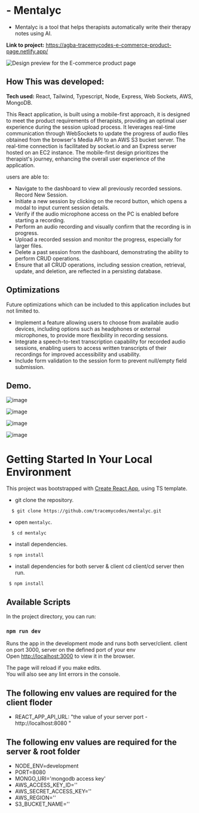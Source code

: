 # - Mentalyc

- Mentalyc is a tool that helps therapists automatically write their therapy notes using AI.

**Link to project:** https://agba-tracemycodes-e-commerce-product-page.netlify.app/

![Design preview for the E-commerce product page](https://i.ibb.co/ZRjGVH2/Screenshot-2024-01-25-at-7-09-29-AM.png)

## How This was developed:

**Tech used:** React, Tailwind, Typescript, Node, Express, Web Sockets, AWS, MongoDB.

This React application, is built using a mobile-first approach, it is designed to meet the product requirements of therapists, providing an optimal user experience during the session upload process. It leverages real-time communication through WebSockets to update the progress of audio files obtained from the browser's Media API to an AWS S3 bucket server. The real-time connection is facilitated by socket.io and an Express server hosted on an EC2 instance. The mobile-first design prioritizes the therapist's journey, enhancing the overall user experience of the application.

users are able to:

- Navigate to the dashboard to view all previously recorded sessions.
Record New Session.
- Initiate a new session by clicking on the record button, which opens a modal to input current session details.
- Verify if the audio microphone access on the PC is enabled before starting a recording.
- Perform an audio recording and visually confirm that the recording is in progress.
- Upload a recorded session and monitor the progress, especially for larger files.
- Delete a past session from the dashboard, demonstrating the ability to perform CRUD operations.
- Ensure that all CRUD operations, including session creation, retrieval, update, and deletion, are reflected in a persisting database.


## Optimizations

Future optimizations which can be included to this application includes but not limited to.

- Implement a feature allowing users to choose from available audio devices, including options such as headphones or external microphones, to provide more flexibility in recording sessions.
- Integrate a speech-to-text transcription capability for recorded audio sessions, enabling users to access written transcripts of their recordings for improved accessibility and usability.
- Include form validation to the session form to prevent null/empty field submission.

## Demo.
![image](https://i.ibb.co/bscMYRQ/Screenshot-2024-01-25-at-7-00-10-AM.png)

![image](https://i.ibb.co/fQy1xcP/Screenshot-2024-01-25-at-7-04-47-AM.png)

![image](https://i.ibb.co/Q9qX3cy/Screenshot-2024-01-25-at-7-06-33-AM.png)

![image](https://i.ibb.co/ZRjGVH2/Screenshot-2024-01-25-at-7-09-29-AM.png)



# Getting Started In Your Local Environment

This project was bootstrapped with [Create React App](https://github.com/facebook/create-react-app), using TS template.

* git clone the repository.

```
  $ git clone https://github.com/tracemycodes/mentalyc.git
```

- open `mentalyc`.

```
  $ cd mentalyc
```

- install dependencies.
```
 $ npm install
```

- install dependencies for both server & client cd client/cd server then run.
```
 $ npm install
```

## Available Scripts

In the project directory, you can run:

### `npm run dev`

Runs the app in the development mode and runs both server/client. client on port 3000, server on the defined port of your env\
Open [http://localhost:3000](http://localhost:3000) to view it in the browser.

The page will reload if you make edits.\
You will also see any lint errors in the console.

## The following env values are required for the client floder
- REACT_APP_API_URL: "the value of your server port - http://localhost:8080
"
## The following env values are required for the server & root folder
- NODE_ENV=development
- PORT=8080
- MONGO_URI='mongodb access key'
- AWS_ACCESS_KEY_ID=''
- AWS_SECRET_ACCESS_KEY=''
- AWS_REGION=''
- S3_BUCKET_NAME=''


